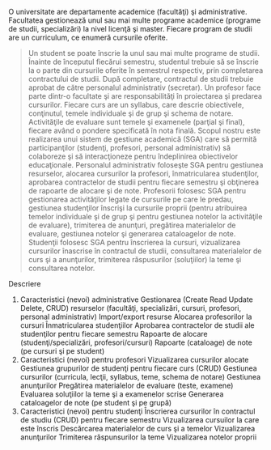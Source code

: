 O universitate are departamente academice (facultăţi) şi administrative. Facultatea gestionează unul sau mai multe programe academice (programe de studii, specializări) la nivel licenţă şi master. Fiecare program de studii are un curriculum, ce enumeră cursurile oferite.
> Un student se poate înscrie la unul sau mai multe programe de studii. Înainte de începutul fiecărui semestru, studentul trebuie să se înscrie la o parte din cursurile oferite în semestrul respectiv, prin completarea contractului de studii. După completare, contractul de studii trebuie aprobat de către personalul administrativ (secretar).
> Un profesor face parte dintr-o facultate şi are responsabilităţi în proiectarea şi predarea cursurilor. Fiecare curs are un syllabus, care descrie obiectivele, conţinutul, temele individuale şi de grup şi schema de notare. Activităţile de evaluare sunt temele şi examenele (parţial şi final), fiecare având o pondere specificată în nota finală.
Scopul nostru este realizarea unui sistem de gestiune academică (SGA) care să permită participanţilor (studenţi, profesori, personal administrativ) să colaboreze şi să interacţioneze pentru îndeplinirea obiectivelor educaţionale.
> Personalul administrativ foloseşte SGA pentru gestiunea resurselor, alocarea cursurilor la profesori, înmatricularea studenţilor, aprobarea contractelor de studii pentru fiecare semestru şi obţinerea de rapoarte de alocare şi de note.
> Profesorii folosesc SGA pentru  gestionarea activităţilor legate de cursurile pe care le predau, gestiunea studenţilor înscrişi la cursurile proprii (pentru atribuirea temelor individuale şi de grup şi pentru gestiunea notelor la activităţile de evaluare), trimiterea de anunţuri, pregătirea materialelor de evaluare, gestiunea notelor şi generarea cataloagelor de note.
> Studenţii folosesc SGA pentru  înscrierea la cursuri, vizualizarea cursurilor înascrise în contractul de studii, consultarea materialelor de curs şi a anunţurilor, trimiterea răspusurilor (soluţiilor) la teme şi consultarea notelor.


Descriere
  1. Caracteristici (nevoi) administrative
Gestionarea (Create Read Update Delete, CRUD) resurselor (facultăţi, specializări, cursuri, profesori, personal administrativ)
Import/export resurse
Alocarea profesorilor la cursuri
Înmatricularea studenţiilor
Aprobarea contractelor de studii ale studenţilor pentru fiecare semestru
Rapoarte de alocare (studenţi/specializări, profesori/cursuri)
Rapoarte (cataloage) de note (pe cursuri şi pe student)
  1. Caracteristici (nevoi) pentru profesori
Vizualizarea cursurilor alocate
Gestiunea grupurilor de studenţi pentru fiecare curs (CRUD)
Gestiunea cursurilor (curricula, lecţii, syllabus, teme, schema de notare)
Gestiunea anunţurilor
Pregătirea materialelor de evaluare (teste, examene)
Evaluarea soluţiilor la teme şi a examenelor scrise
Generarea cataloagelor de note (pe student şi pe grupă)
  1. Caracteristici (nevoi) pentru studenţi
Înscrierea cursurilor în contractul de studiu (CRUD) pentru fiecare semestru
Vizualizarea cursuilor la care este înscris
Descărcarea materialelor de curs şi a temelor
Vizualizarea anunţurilor
Trimiterea răspunsurilor la teme
Vizualizarea notelor proprii